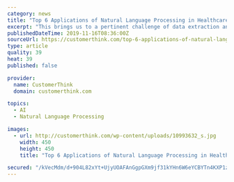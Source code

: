 ```yaml
---
category: news
title: "Top 6 Applications of Natural Language Processing in Healthcare"
excerpt: "This brings us to a pertinent challenge of data extraction and utilization in the healthcare space through various applications of natural language processing in healthcare. This data as it is today, and given the amount of time and effort it would need ..."
publishedDateTime: 2019-11-16T08:36:00Z
sourceUrl: https://customerthink.com/top-6-applications-of-natural-language-processing-in-healthcare/
type: article
quality: 39
heat: 39
published: false

provider:
  name: CustomerThink
  domain: customerthink.com

topics:
  - AI
  - Natural Language Processing

images:
  - url: http://customerthink.com/wp-content/uploads/10993632_s.jpg
    width: 450
    height: 450
    title: "Top 6 Applications of Natural Language Processing in Healthcare"

secured: "/kVecMdm/d+904L82xYt+UjyUOAFAnGgpGXm9jf31kYHn6W6eYCBYTn4KXP1z1VJBwoGyYXOLRXW1IJEmCRdKsz226Tix6rKciE8sfJ5ZSIRewoYxOP7trtQJqL9mvaPLB+C2PUDubfRb/yddWqBUmeANaZYlQ1sX1BmD0PAXVboy8hk3Q9xfHIR90FFLMHId0NOf9RRNRptJccAJBgHnVipgrtJgYK6R26PWUiVOINM6il1eTftEJKxfYjntccZ+1qw3OKLRwMn9YFiUx00Iw==;z290qopSJs+65U1S3rZiVw=="
---
```


